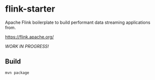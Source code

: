 # flink-starter
Apache Flink boilerplate to build performant data streaming applications from.

https://flink.apache.org/

_WORK IN PROGRESS!_

## Build

`mvn package`
